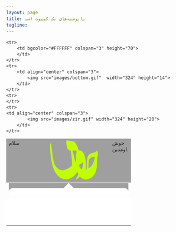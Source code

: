 ```yaml
---
layout: page
title: پانوشته‌های یک کمپوت اسب
tagline: 
---
```

<table align="center"  cellpadding="0" cellspacing="0">
	<tr bgcolor="#9F9F9F">
		<td valign="top" width="97px">
			<div class='stat'>سلام</div>			
		</td>	
		<td valign="top">
			<img src="images/logo.gif" width="131" height="109">
		</td>
		<td valign="top" width="10px">
			<div class='logout'>خوش اومدین.</div>
		</td>				
	</tr>	
	<tr>
		<td colspan="3" height="33" width="324">
			<img src="images/top.gif" alt="" width="324" height="33" >
		</td>	
	</tr>
	<tr>
		<td bgcolor="#FFFFFF" colspan="3" height="70">
		</td>	
	</tr>




	<tr>
		<td bgcolor="#FFFFFF" colspan="3" height="70">
		</td>	
	</tr>	
	<tr>
		<td align="center" colspan="3">
			<img src="images/bottom.gif"  width="324" height="14">
		</td>			
	</tr>
	<tr>
	</tr>
	<tr>
	<td align="center" colspan="3">
			<img src="images/zir.gif" width="324" height="20">
		</td>			
	</tr>
		
</table>
